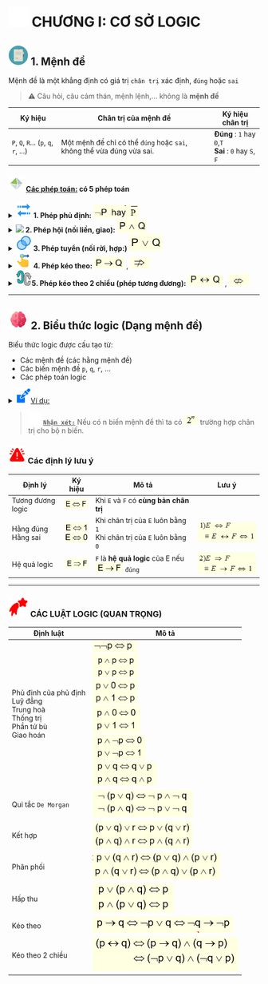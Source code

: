# <img src="https://raw.githubusercontent.com/nhttruc/Image/master/2021/03/18-20-00-33-icons8_panda_60px.png" width="40"> CHƯƠNG I: CƠ SỞ LOGIC

## <img src="https://raw.githubusercontent.com/Zenfection/Image/master/2021/03/18-22-20-39-icons8-petition.png" title="" alt="icons8-petition.png" width="40"> 1. Mệnh đề

Mệnh đề là một khẳng định có giá trị `chân trị` xác định, `đúng` hoặc `sai`

>  ⚠️ Câu hỏi, câu cảm thán, mệnh lệnh,... không là **mệnh đề**

| Ký hiệu                               | Chân trị của mệnh đề                                                  | Ký hiệu chân trị                                         |
| ------------------------------------- | --------------------------------------------------------------------- | -------------------------------------------------------- |
| `P`, `Q`, `R`... (`p`, `q`, `r`, ...) | Một mệnh đề chỉ có thể `đúng` hoặc `sai`, không thể vừa đúng vừa sai. | **Đúng** : `1` hay `Đ`,`T`<br>**Sai** : `0` hay `S`, `F` |

#### ![icons8-geometry.png](https://raw.githubusercontent.com/Zenfection/Image/master/2021/03/18-22-29-37-icons8-geometry.png) <u>Các phép toán:</u> có 5 phép toán

<details>
  <summary>
   <b>  <img src="https://raw.githubusercontent.com/Zenfection/Image/master/2021/03/18-22-30-42-icons8-direction.png"> 1. Phép phủ định:</b> <img src="https://raw.githubusercontent.com/nhttruc/Image/master/2021/03/18-20-04-46-githubimg_phep_phu.PNG" width="90"> </summary>

 <u>Bảng chân trị: </u>

  ![bang_chan_tri_phep_phu.PNG](https://raw.githubusercontent.com/nhttruc/Image/master/2021/03/18-20-06-58-bang_chan_tri_phep_phu.PNG)

</details>

<details>
  <summary>
  <b>  <img src="![icons8-merge.png](https://raw.githubusercontent.com/Zenfection/Image/master/2021/03/18-22-30-59-icons8-merge.png)"> 2. Phép hội (nối liền, giao):</b> <img src="https://raw.githubusercontent.com/nhttruc/Image/master/2021/03/18-20-07-21-phep_giao.PNG" width="60">
  </summary>

   <u>Bảng chân trị:</u>

   ![bang_chan_tri_phep_giao.PNG](https://raw.githubusercontent.com/nhttruc/Image/master/2021/03/18-20-07-46-bang_chan_tri_phep_giao.PNG)

</details>

<details>
  <summary>
  <b>  <img src="https://raw.githubusercontent.com/Zenfection/Image/master/2021/03/18-22-34-38-icons8-combine.png"> 3. Phép tuyển (nối rời, hợp:)</b> <img src="https://raw.githubusercontent.com/nhttruc/Image/master/2021/03/18-20-08-35-phep_hop.PNG" widtdh="20">
  </summary>

   <u>Bảng chân trị:</u>

   ![bang_chan_tri_phep_giao.PNG](https://raw.githubusercontent.com/nhttruc/Image/master/2021/03/18-20-08-58-bang_chan_tri_phep_hop.PNG)

</details>

<details>
  <summary>
  <b>  <img src="https://raw.githubusercontent.com/Zenfection/Image/master/2021/03/18-22-35-09-icons8-hand_drag.png"> 4. Phép kéo theo:</b> <img src="https://raw.githubusercontent.com/nhttruc/Image/master/2021/03/18-20-09-23-phep_keo_theo.PNG" width="60"> , <img src="https://raw.githubusercontent.com/nhttruc/Image/master/2021/03/18-20-09-35-luu_y_phep_keo_theo.PNG" >
  </summary>

   <u>Bảng chân trị:</u>

   ![bang_chan_tri_phep_giao.PNG](https://raw.githubusercontent.com/nhttruc/Image/master/2021/03/18-20-10-09-bang_chan_tri_phep_keo_theo.PNG)

</details>

<details>
  <summary>
  <b>  <img src="https://raw.githubusercontent.com/Zenfection/Image/master/2021/03/18-22-32-35-icons8-two_arrows_different_direction.png">5. Phép kéo theo 2 chiều (phép tương đương):</b> <img src="https://raw.githubusercontent.com/nhttruc/Image/master/2021/03/18-20-10-55-phep_tuong-duong.PNG" width="70"> , <img src="https://raw.githubusercontent.com/nhttruc/Image/master/2021/03/18-20-11-15-luu_y_phep_tuong_duong.PNG" width="40">
  </summary>

   <u>Bảng chân trị:</u>

   ![bang_chan_tri_phep_giao.PNG](https://raw.githubusercontent.com/nhttruc/Image/master/2021/03/18-20-11-55-bang_chan_tri_phep_tuong_duong.PNG)

</details>

----

## <img src="https://raw.githubusercontent.com/Zenfection/Image/master/2021/03/18-22-38-50-icons8-brain.png" title="" alt="icons8-brain.png" width="40"> 2. Biểu thức logic (Dạng mệnh đề)

 Biểu thức logic được cấu tạo từ: 

- Các mệnh đề (các hằng mệnh đề)
- Các biến mệnh đề `p`, `q`, `r`, ...
- Các phép toán logic

<details>
  <summary>
  <u><img src="https://raw.githubusercontent.com/nhttruc/Image/master/2021/03/18-22-01-21-icons8_example_50px.png" width="30">Ví dụ:</u>
  </summary>

  ![vd_bieu_thuc_logic.PNG](https://raw.githubusercontent.com/nhttruc/Image/master/2021/03/18-20-12-14-vd_bieu_thuc_logic.PNG)

</details>

> ![icons8_quote_26px.png](https://raw.githubusercontent.com/nhttruc/Image/master/2021/03/18-22-08-45-icons8_quote_26px.png) **<u>`Nhận xét:`</u>** Nếu có n biến mệnh đề thì ta có ![so_truong_hop.PNG](https://raw.githubusercontent.com/nhttruc/Image/master/2021/03/18-20-12-37-so_truong_hop.PNG) trường hợp chân trị cho bộ n biến.

### <img src="https://raw.githubusercontent.com/nhttruc/Image/master/2021/03/18-20-13-46-icons8_high_risk_48px_1.png" title="" alt="icons8_high_risk_48px_1.png" width="35"> Các định lý lưu ý

| Định lý               | Ký hiệu                                                                                                                                                                                                                                                                                                                                                       | Mô tả                                                                                                                                                                                       | Lưu ý                                                                                                                       |
| --------------------- | ------------------------------------------------------------------------------------------------------------------------------------------------------------------------------------------------------------------------------------------------------------------------------------------------------------------------------------------------------------- | ------------------------------------------------------------------------------------------------------------------------------------------------------------------------------------------- | --------------------------------------------------------------------------------------------------------------------------- |
| Tương đương logic     | <img src="https://raw.githubusercontent.com/nhttruc/Image/master/2021/03/18-20-14-19-ky_hieu_tuong_duong_logic.PNG" title="" alt="asd" width="58">                                                                                                                                                                                                            | Khi `E` và `F` có **cùng bản chân trị**                                                                                                                                                     |                                                                                                                             |
| Hằng đúng<br>Hằng sai | <img src="https://raw.githubusercontent.com/nhttruc/Image/master/2021/03/18-20-14-38-dieu_kien_hang_dung.PNG" title="" alt="dieu_kien_hang_dung.PNG" width="55"><br><img src="https://raw.githubusercontent.com/Zenfection/Image/master/2021/03/20-13-13-26-18-20-14-49-dieu_kien_hang_sai.png" title="" alt="18-20-14-49-dieu_kien_hang_sai.png" width="53"> | Khi chân trị của `E` luôn bằng `1`<br>Khi chân trị của `E` luôn bằng `0`                                                                                                                    | <img title="" src="https://raw.githubusercontent.com/nhttruc/Image/master/2021/03/18-20-15-04-1.PNG" alt="asd" width="144"> |
| Hệ quả logic          | <img src="https://raw.githubusercontent.com/nhttruc/Image/master/2021/03/18-20-17-50-ky_hieu_he_qua_logic.PNG" title="" alt="ky_hieu_he_qua_logic.PNG" width="54">                                                                                                                                                                                            | `F` là **hệ quả logic** của E nếu <img src="https://raw.githubusercontent.com/nhttruc/Image/master/2021/03/18-20-17-31-e_keo_theo_f.PNG" title="" alt="e_keo_theo_f.PNG" width="56"> `đúng` | <img src="https://raw.githubusercontent.com/nhttruc/Image/master/2021/03/18-20-17-09-2.PNG" title="" alt="asd" width="173"> |

</details>

---

### <img src="https://raw.githubusercontent.com/nhttruc/Image/master/2021/03/18-20-18-41-icons8_star_of_bethlehem_48px_3.png" title="" alt="icons8_star_of_bethlehem_48px_3.png" width="40"> **CÁC LUẬT LOGIC** (QUAN TRỌNG)

| Định luật                                                                              | Mô tả                                                                                                                                                                                                                                                                                                                                                                                                                                                                                                                                                                                                                                                                                                                                                                                                                                                    |
| -------------------------------------------------------------------------------------- | -------------------------------------------------------------------------------------------------------------------------------------------------------------------------------------------------------------------------------------------------------------------------------------------------------------------------------------------------------------------------------------------------------------------------------------------------------------------------------------------------------------------------------------------------------------------------------------------------------------------------------------------------------------------------------------------------------------------------------------------------------------------------------------------------------------------------------------------------------- |
| Phủ định của phủ định<br>Luỹ đẳng<br>Trung hoà<br>Thống trị<br>Phần tử bù<br>Giao hoán | <img title="" src="https://raw.githubusercontent.com/nhttruc/Image/master/2021/03/18-20-19-29-phu_dinh_cua_phu_dinh.PNG" alt="" width="89"><br><img title="" src="https://raw.githubusercontent.com/nhttruc/Image/master/2021/03/18-20-27-44-Luat_luy_dang.PNG" alt="" width="91"><br><img title="" src="https://raw.githubusercontent.com/nhttruc/Image/master/2021/03/18-20-28-19-Luat_trung_hoa.PNG" alt="" width="90"><br><img title="" src="https://raw.githubusercontent.com/nhttruc/Image/master/2021/03/18-20-30-21-Luat_thong_tri.PNG" alt="" width="95"><br><img title="" src="https://raw.githubusercontent.com/nhttruc/Image/master/2021/03/18-20-29-22-Luat_ve_phan_tu_bu.PNG" alt="" width="106"><br><img title="" src="https://raw.githubusercontent.com/nhttruc/Image/master/2021/03/18-20-23-56-Luat_giao_hoan.PNG" alt="" width="129"> |
| Qui tắc `De Morgan`                                                                    | <img title="" src="https://raw.githubusercontent.com/nhttruc/Image/master/2021/03/18-20-22-26-De_Morgan.PNG" alt="" width="201">                                                                                                                                                                                                                                                                                                                                                                                                                                                                                                                                                                                                                                                                                                                         |
| Kết hợp                                                                                | <img title="" src="https://raw.githubusercontent.com/nhttruc/Image/master/2021/03/18-20-24-54-Luat_ket_hop.PNG" alt="" width="200">                                                                                                                                                                                                                                                                                                                                                                                                                                                                                                                                                                                                                                                                                                                      |
| Phân phối                                                                              | <img title="" src="https://raw.githubusercontent.com/nhttruc/Image/master/2021/03/18-20-26-51-Luat_phan_phoi.PNG" alt="" width="256">                                                                                                                                                                                                                                                                                                                                                                                                                                                                                                                                                                                                                                                                                                                    |
| Hấp thu                                                                                | <img src="https://raw.githubusercontent.com/nhttruc/Image/master/2021/03/18-20-31-03-Luat_hap_thu.PNG">                                                                                                                                                                                                                                                                                                                                                                                                                                                                                                                                                                                                                                                                                                                                                  |
| Kéo theo                                                                               | <img src="https://raw.githubusercontent.com/nhttruc/Image/master/2021/03/18-20-33-44-Luat_ve_phep_keo_theo.PNG">                                                                                                                                                                                                                                                                                                                                                                                                                                                                                                                                                                                                                                                                                                                                         |
| Kéo theo 2 chiều                                                                       | <img src="https://raw.githubusercontent.com/nhttruc/Image/master/2021/03/18-20-36-01-Luat_ve_phep_keo_theo_2_chieu.PNG">                                                                                                                                                                                                                                                                                                                                                                                                                                                                                                                                                                                                                                                                                                                                 |
